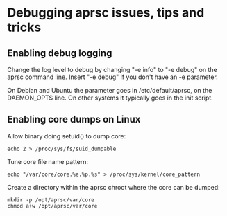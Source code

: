 
Debugging aprsc issues, tips and tricks
=======================================

Enabling debug logging
-------------------------

Change the log level to debug by changing "-e info" to "-e debug" on the
aprsc command line.  Insert "-e debug" if you don't have an -e parameter.

On Debian and Ubuntu the parameter goes in /etc/default/aprsc, on the
DAEMON_OPTS line. On other systems it typically goes in the init script.

Enabling core dumps on Linux
-------------------------------

Allow binary doing setuid() to dump core:

    echo 2 > /proc/sys/fs/suid_dumpable

Tune core file name pattern:

    echo "/var/core/core.%e.%p.%s" > /proc/sys/kernel/core_pattern 

Create a directory within the aprsc chroot where the core can be
dumped:

    mkdir -p /opt/aprsc/var/core
    chmod a+w /opt/aprsc/var/core

